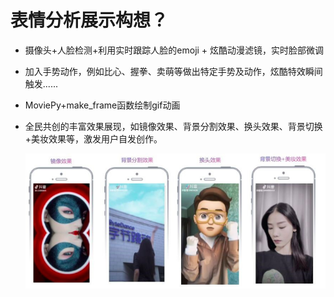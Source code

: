 # 表情分析展示构想？

* 摄像头+人脸检测+利用实时跟踪人脸的emoji + 炫酷动漫滤镜，实时脸部微调

* 加入手势动作，例如比心、握拳、卖萌等做出特定手势及动作，炫酷特效瞬间触发......

* MoviePy+make_frame函数绘制gif动画

* 全民共创的丰富效果展现，如镜像效果、背景分割效果、换头效果、背景切换+美妆效果等，激发用户自发创作。

   ![phone](学习笔记/实习调研记录/picture/丰富效果.png)
